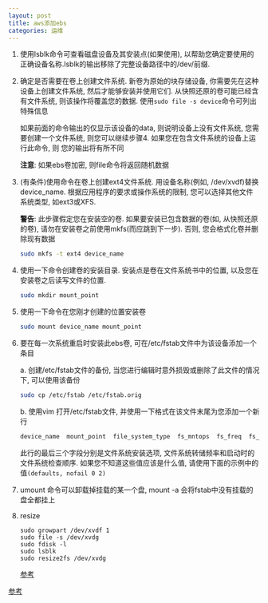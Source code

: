 ```yaml
---
layout: post
title: aws添加ebs
categories: 运维
---
```


1. 使用lsblk命令可查看磁盘设备及其安装点(如果使用), 以帮助您确定要使用的正确设备名称.lsblk的输出移除了完整设备路径中的/dev/前缀.

2. 确定是否需要在卷上创建文件系统. 新卷为原始的块存储设备, 你需要先在这种设备上创建文件系统, 然后才能够安装并使用它们. 从快照还原的卷可能已经含有文件系统, 则该操作将覆盖您的数据. 使用`sudo file -s device`命令可列出特殊信息

   如果前面的命令输出的仅显示该设备的data, 则说明设备上没有文件系统, 您需要创建一个文件系统, 则您可以继续步骤4. 如果您在包含文件系统的设备上运行此命令, 则 您的输出将有所不同

   **注意**: 如果ebs卷加密, 则file命令将返回随机数据

3. (有条件)使用命令在卷上创建ext4文件系统. 用设备名称(例如, /dev/xvdf)替换device_name. 根据应用程序的要求或操作系统的限制, 您可以选择其他文件系统类型, 如ext3或XFS.

   **警告**: 此步骤假定您在安装空的卷. 如果要安装已包含数据的卷(如, 从快照还原的卷), 请勿在安装卷之前使用mkfs(而应跳到下一步). 否则, 您会格式化卷并删除现有数据

   ```bash
   sudo mkfs -t ext4 device_name
   ```

4. 使用一下命令创建卷的安装目录. 安装点是卷在文件系统书中的位置, 以及您在安装卷之后读写文件的位置. 

   ```bash
   sudo mkdir mount_point
   ```

5. 使用一下命令在您刚才创建的位置安装卷

   ```bash
   sudo mount device_name mount_point
   ```

6. 要在每一次系统重启时安装此ebs卷, 可在/etc/fstab文件中为该设备添加一个条目

   a. 创建/etc/fstab文件的备份, 当您进行编辑时意外损毁或删除了此文件的情况下, 可以使用该备份

   ```bash
   sudo cp /etc/fstab /etc/fstab.orig
   ```

   b. 使用vim 打开/etc/fstab文件, 并使用一下格式在该文件末尾为您添加一个新行

   ```bash
   device_name  mount_point  file_system_type  fs_mntops  fs_freq  fs_passno  
   ```

   此行的最后三个字段分别是文件系统安装选项, 文件系统转储频率和启动时的文件系统检查顺序.  如果您不知道这些值应该是什么值, 请使用下面的示例中的值`(defaults, nofail 0 2)`

7. umount 命令可以卸载掉挂载的某一个盘, mount -a 会将fstab中没有挂载的盘全都挂上

8. resize 

   ```shell
   sudo growpart /dev/xvdf 1
   sudo file -s /dev/xvdg
   sudo fdisk -l
   sudo lsblk
   sudo resize2fs /dev/xvdg
   ```

   [参考](https://docs.aws.amazon.com/zh_cn/AWSEC2/latest/UserGuide/recognize-expanded-volume-linux.html)

[参考](http://docs.aws.amazon.com/zh_cn/AWSEC2/latest/UserGuide/ebs-using-volumes.html)
